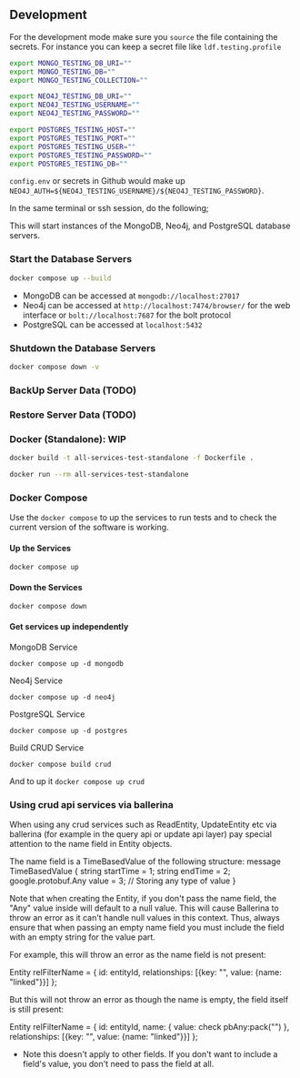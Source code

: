 ## Development

For the development mode make sure you `source` the file containing the secrets. For instance 
you can keep a secret file like `ldf.testing.profile`

```bash
export MONGO_TESTING_DB_URI=""
export MONGO_TESTING_DB=""
export MONGO_TESTING_COLLECTION=""

export NEO4J_TESTING_DB_URI=""
export NEO4J_TESTING_USERNAME=""
export NEO4J_TESTING_PASSWORD=""

export POSTGRES_TESTING_HOST=""
export POSTGRES_TESTING_PORT=""
export POSTGRES_TESTING_USER=""
export POSTGRES_TESTING_PASSWORD=""
export POSTGRES_TESTING_DB=""
```

`config.env` or secrets in Github would make up `NEO4J_AUTH=${NEO4J_TESTING_USERNAME}/${NEO4J_TESTING_PASSWORD}`.

In the same terminal or ssh session, do the following;

This will start instances of the MongoDB, Neo4j, and PostgreSQL database servers.

### Start the Database Servers

```bash
docker compose up --build
```

- MongoDB can be accessed at `mongodb://localhost:27017`
- Neo4j can be accessed at `http://localhost:7474/browser/` for the web interface or `bolt://localhost:7687` for the bolt protocol
- PostgreSQL can be accessed at `localhost:5432`

### Shutdown the Database Servers

```bash
docker compose down -v
```

### BackUp Server Data (TODO)


### Restore Server Data (TODO)


### Docker (Standalone): WIP

```bash
docker build -t all-services-test-standalone -f Dockerfile .
```

```bash
docker run --rm all-services-test-standalone
```

### Docker Compose

Use the `docker compose` to up the services to run tests and to check the current version of the software is working. 

#### Up the Services

`docker compose up` 

#### Down the Services

`docker compose down` 

#### Get services up independently 

MongoDB Service

`docker compose up -d mongodb`

Neo4j Service 

`docker compose up -d neo4j`

PostgreSQL Service

`docker compose up -d postgres`

Build CRUD Service

`docker compose build crud` 

And to up it `docker compose up crud`

### Using crud api services via ballerina

When using any crud services such as ReadEntity, UpdateEntity etc via ballerina (for example in the query api or update api layer) pay special attention to the name field in Entity objects.

The name field is a TimeBasedValue of the following structure:
message TimeBasedValue {
    string startTime = 1;
    string endTime = 2;
    google.protobuf.Any value = 3; // Storing any type of value
}

Note that when creating the Entity, if you don't pass the name field, the "Any" value inside will default to a null value. This will cause Ballerina to throw an error as it can't handle null values in this context. Thus, always ensure that when passing an empty name field you must include the field with an empty string for the value part.

For example, this will throw an error as the name field is not present:

Entity relFilterName = {
        id: entityId,
        relationships: [{key: "", value: {name: "linked"}}]
    };

But this will not throw an error as though the name is empty, the field itself is still present:

Entity relFilterName = {
        id: entityId,
        name: {
            value: check pbAny:pack("")
        },
        relationships: [{key: "", value: {name: "linked"}}]
    };

* Note this doesn't apply to other fields. If you don't want to include a field's value, you don't need to pass the field at all. 
